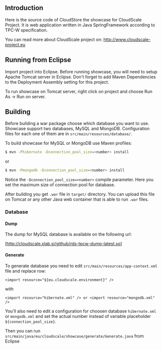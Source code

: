 ## Introduction

Here is the source code of CloudStore the showcase for CloudScale Project. It is web application written in Java SpringFramework according to TPC-W specification.

You can read more about CloudScale project on: http://www.cloudscale-project.eu

## Running from Eclipse

Import project into Eclipse. Before running showcase, you will need to setup Apache Tomcat server in Eclipse. Don't forget to add Maven Dependencies to the Deployment Assembly setting for this project.

To run showcase on Tomcat server, right click on project and choose Run As -> Run on server. 

## Building

Before building a war package choose which database you want to use. Showcase support two databases, MySQL and MongoDB. Configuration files for each one of them are in `src/main/resources/database/`.

To build showcase for MySQL or MongoDB use Maven profiles:

```bash
$ mvn -Phibernate -Dconnection_pool_size=<number> install 
```

or

```bash
$ mvn -Pmongodb -Dconnection_pool_size=<number> install
```

Notice the `-Dconnection_pool_size=<number>` compile parameter. Here you set the maximum size of connection pool for database.

After building you get `.war` file in `target/` directory. You can upload this file on Tomcat or any other Java web container that is able to run `.war` files.
 
### Database

#### Dump

The dump for MySQL database is available on the following url:

[http://cloudscale.xlab.si/github/rds-tpcw-dump-latest.sq]

#### Generate

To generate database you need to edit `src/main/resources/app-context.xml` file and replace row:

```
<import resource="${eu.cloudscale.environment}" />
```

with

```
<import resource="hibernate.xml" /> or <import resource="mongodb.xml" />
```

You'll also need to edit a configuration for choosen database `hibernate.xml` or `mongodb.xml` and set the actual number instead of variable placeholder `${connection_pool_size}`.

Then you can run `src/main/java/eu/cloudscale/showcase/generate/Generate.java` from Eclipse
